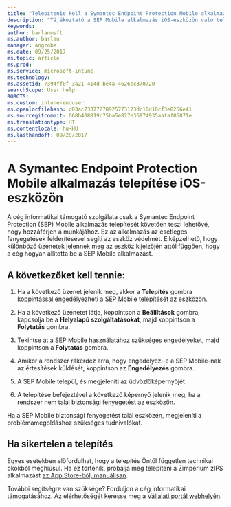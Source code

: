 ```yaml
---
title: "Telepítenie kell a Symantec Endpoint Protection Mobile alkalmazást az iOS-eszközön | Microsoft Docs"
description: "Tájékoztató a SEP Mobile alkalmazás iOS-eszközön való telepítéséről."
keywords: 
author: barlanmsft
ms.author: barlan
manager: angrobe
ms.date: 09/25/2017
ms.topic: article
ms.prod: 
ms.service: microsoft-intune
ms.technology: 
ms.assetid: 7394ff8f-3a21-414d-be4a-4626ec370720
searchScope: User help
ROBOTS: 
ms.custom: intune-enduser
ms.openlocfilehash: c03ac73377278925773123dc10d10cf3e8256e41
ms.sourcegitcommit: 668b408819c75ba5e827e36974935aafaf85871e
ms.translationtype: HT
ms.contentlocale: hu-HU
ms.lasthandoff: 09/28/2017
---
```

# <a name="install-symantec-endpoint-protection-mobile-on-your-ios-device"></a>A Symantec Endpoint Protection Mobile alkalmazás telepítése iOS-eszközön

A cég informatikai támogató szolgálata csak a Symantec Endpoint Protection (SEP) Mobile alkalmazás telepítését követően teszi lehetővé, hogy hozzáférjen a munkájához. Ez az alkalmazás az esetleges fenyegetések felderítésével segíti az eszköz védelmét. Elképzelhető, hogy különböző üzenetek jelennek meg az eszköz kijelzőjén attól függően, hogy a cég hogyan állította be a SEP Mobile alkalmazást.

## <a name="what-you-need-to-do"></a>A következőket kell tennie:

1.  Ha a következő üzenet jelenik meg, akkor a **Telepítés** gombra koppintással engedélyezheti a SEP Mobile telepítését az eszközön.

2. Ha a következő üzenetet látja, koppintson a **Beállítások** gombra, kapcsolja be a **Helyalapú szolgáltatásokat**, majd koppintson a **Folytatás** gombra.

3. Tekintse át a SEP Mobile használatához szükséges engedélyeket, majd koppintson a **Folytatás** gombra.

4. Amikor a rendszer rákérdez arra, hogy engedélyezi-e a SEP Mobile-nak az értesítések küldését, koppintson az **Engedélyezés** gombra.

5. A SEP Mobile települ, és megjeleníti az üdvözlőképernyőjét.

6. A telepítése befejeztével a következő képernyő jelenik meg, ha a rendszer nem talál biztonsági fenyegetést az eszközön.

Ha a SEP Mobile biztonsági fenyegetést talál eszközén, megjeleníti a problémamegoldáshoz szükséges tudnivalókat.

## <a name="if-the-installation-doesnt-work"></a>Ha sikertelen a telepítés

Egyes esetekben előfordulhat, hogy a telepítés Öntől független technikai okokból meghiúsul. Ha ez történik, próbálja meg telepíteni a Zimperium zIPS alkalmazást [az App Store-ból, manuálisan](https://itunes.apple.com/app/sep-mobile/id695620821).

További segítségre van szüksége? Forduljon a cég informatikai támogatásához. Az elérhetőségét keresse meg a [Vállalati portál webhelyén](https://portal.manage.microsoft.com).

